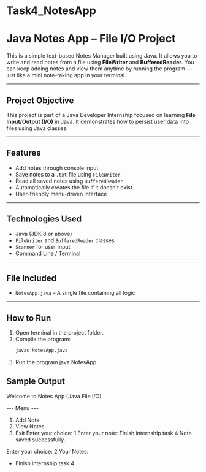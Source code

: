 # Task4_NotesApp

#  Java Notes App – File I/O Project

This is a simple text-based Notes Manager built using Java. It allows you to write and read notes from a file using **FileWriter** and **BufferedReader**. You can keep adding notes and view them anytime by running the program — just like a mini note-taking app in your terminal.

---

## Project Objective

This project is part of a Java Developer Internship focused on learning **File Input/Output (I/O)** in Java. It demonstrates how to persist user data into files using Java classes.

---

## Features

- Add notes through console input
- Save notes to a `.txt` file using `FileWriter`
- Read all saved notes using `BufferedReader`
- Automatically creates the file if it doesn't exist
- User-friendly menu-driven interface

---

##  Technologies Used

- Java (JDK 8 or above)
- `FileWriter` and `BufferedReader` classes
- `Scanner` for user input
- Command Line / Terminal

---

##  File Included

- `NotesApp.java` – A single file containing all logic

---

## How to Run

1. Open terminal in the project folder.
2. Compile the program:
   ```bash
   javac NotesApp.java
3. Run the program
    java NotesApp

## Sample Output 
 Welcome to Notes App (Java File I/O)

--- Menu ---
1. Add Note
2. View Notes
3. Exit
Enter your choice: 1
Enter your note: Finish internship task 4
Note saved successfully.

Enter your choice: 2
Your Notes:
- Finish internship task 4

